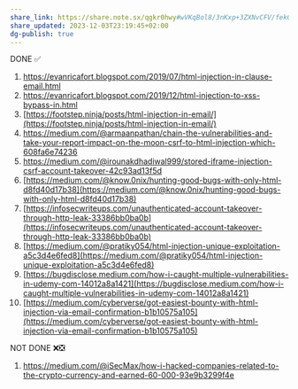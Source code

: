 ```yaml
---
share_link: https://share.note.sx/qgkr0hwy#wVKqBol8/3nKxp+3ZXNvCFV/fekQZcotKRapGsHmOrM
share_updated: 2023-12-03T23:19:45+02:00
dg-publish: true
---
```

DONE ✅

1. https://evanricafort.blogspot.com/2019/07/html-injection-in-clause-email.html
2. https://evanricafort.blogspot.com/2019/12/html-injection-to-xss-bypass-in.html
3. [https://footstep.ninja/posts/html-injection-in-email/](https://footstep.ninja/posts/html-injection-in-email/)
4. https://medium.com/@armaanpathan/chain-the-vulnerabilities-and-take-your-report-impact-on-the-moon-csrf-to-html-injection-which-608fa6e74236
5. https://medium.com/@irounakdhadiwal999/stored-iframe-injection-csrf-account-takeover-42c93ad13f5d
6. [https://medium.com/@know.0nix/hunting-good-bugs-with-only-html-d8fd40d17b38](https://medium.com/@know.0nix/hunting-good-bugs-with-only-html-d8fd40d17b38)
7. [https://infosecwriteups.com/unauthenticated-account-takeover-through-http-leak-33386bb0ba0b](https://infosecwriteups.com/unauthenticated-account-takeover-through-http-leak-33386bb0ba0b)
8. [https://medium.com/@pratiky054/html-injection-unique-exploitation-a5c3d4e6fed8](https://medium.com/@pratiky054/html-injection-unique-exploitation-a5c3d4e6fed8)
9. [https://bugdisclose.medium.com/how-i-caught-multiple-vulnerabilities-in-udemy-com-14012a8a1421](https://bugdisclose.medium.com/how-i-caught-multiple-vulnerabilities-in-udemy-com-14012a8a1421)
10. [https://medium.com/cyberverse/got-easiest-bounty-with-html-injection-via-email-confirmation-b1b10575a105](https://medium.com/cyberverse/got-easiest-bounty-with-html-injection-via-email-confirmation-b1b10575a105)

NOT DONE ❌❎

  

1. https://medium.com/@iSecMax/how-i-hacked-companies-related-to-the-crypto-currency-and-earned-60-000-93e9b3299f4e